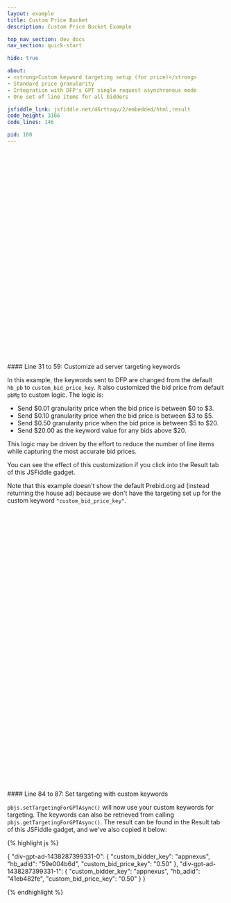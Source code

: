 ```yaml
---
layout: example
title: Custom Price Bucket
description: Custom Price Bucket Example

top_nav_section: dev_docs
nav_section: quick-start

hide: true

about:
- <strong>Custom keyword targeting setup (for price)</strong>
- Standard price granularity
- Integration with DFP's GPT single request asynchronous mode
- One set of line items for all bidders

jsfiddle_link: jsfiddle.net/46rttaqv/2/embedded/html,result
code_height: 3166
code_lines: 146

pid: 100
---
```

<br>
<br>
<br>


<br><br><br><br><br><br>
<br><br><br><br><br><br>
<br><br><br><br><br><br>
<br><br><br><br><br><br>


<div markdown="1">
#### Line 31 to 59: Customize ad server targeting keywords

In this example, the keywords sent to DFP are changed from the default `hb_pb` to `custom_bid_price_key`. It also customized the bid price from default `pbMg` to custom logic. The logic is:

- Send $0.01 granularity price when the bid price is between $0 to $3. 
- Send $0.10 granularity price when the bid price is between $3 to $5. 
- Send $0.50 granularity price when the bid price is between $5 to $20. 
- Send $20.00 as the keyword value for any bids above $20. 

This logic may be driven by the effort to reduce the number of line items while capturing the most accurate bid prices.

You can see the effect of this customization if you click into the Result tab of this JSFiddle gadget.

Note that this example doesn't show the default Prebid.org ad (instead returning the house ad) because we don't have the targeting set up for the custom keyword `"custom_bid_price_key"`.

</div>




<br><br><br><br><br><br>
<br><br><br><br><br><br>
<br><br><br><br><br><br>
<br><br><br><br><br><br>
<br><br><br><br><br><br>
<br><br><br><br><br><br>
<br>

<div markdown="1">
#### Line 84 to 87: Set targeting with custom keywords

`pbjs.setTargetingForGPTAsync()` will now use your custom keywords for targeting. The keywords can also be retrieved from calling `pbjs.getTargetingForGPTAsync()`. The result can be found in the Result tab of this JSFiddle gadget, and we've also copied it below:

{% highlight js %}

{
  "div-gpt-ad-1438287399331-0": {
    "custom_bidder_key": "appnexus",
    "hb_adid": "59e004b6d",
    "custom_bid_price_key": "0.50"
  },
  "div-gpt-ad-1438287399331-1": {
    "custom_bidder_key": "appnexus",
    "hb_adid": "41eb482fe",
    "custom_bid_price_key": "0.50"
  }
}

{% endhighlight %}


</div>

